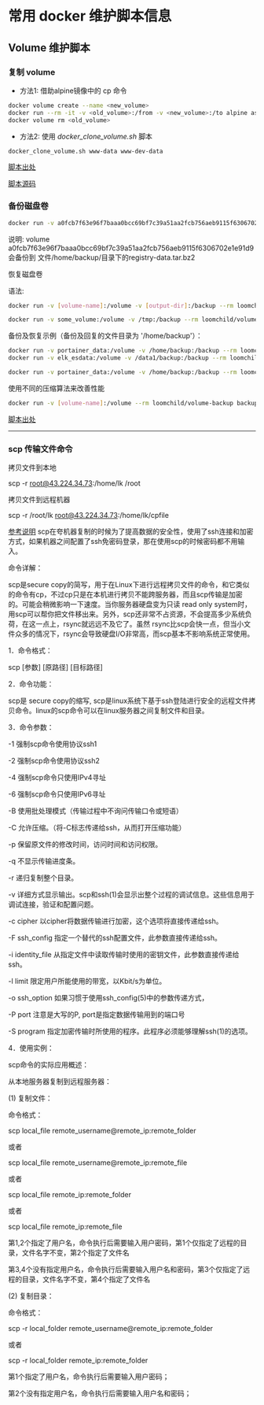 # 常用 docker 维护脚本信息

## Volume 维护脚本

### 复制 volume

- 方法1: 借助alpine镜像中的 cp 命令

``` bash
docker volume create --name <new_volume>
docker run --rm -it -v <old_volume>:/from -v <new_volume>:/to alpine ash -c "cd /from ; cp -av . /to"
docker volume rm <old_volume>

```

- 方法2: 使用 *docker_clone_volume.sh* 脚本

``` bash
docker_clone_volume.sh www-data www-dev-data
```

[脚本出处](https://www.guidodiepen.nl/2016/05/cloning-docker-data-volumes/)

[脚本源码](https://github.com/gdiepen/docker-convenience-scripts)

### 备份磁盘卷

``` bash
docker run -v a0fcb7f63e96f7baaa0bcc69bf7c39a51aa2fcb756aeb9115f6306702e1e91d9:/volume -v /home/backup/:/backup --rm loomchild/volume-backup backup registry-data
```

说明:  volume a0fcb7f63e96f7baaa0bcc69bf7c39a51aa2fcb756aeb9115f6306702e1e91d9 会备份到 文件/home/backup/目录下的registry-data.tar.bz2

恢复磁盘卷

语法:

``` bash
docker run -v [volume-name]:/volume -v [output-dir]:/backup --rm loomchild/volume-backup restore [archive-name]
```

``` bash
docker run -v some_volume:/volume -v /tmp:/backup --rm loomchild/volume-backup restore some_archive
```

备份及恢复示例（备份及回复的文件目录为 '/home/backup'）：

``` bash
docker run -v portainer_data:/volume -v /home/backup:/backup --rm loomchild/volume-backup backup  -c gz - > portainer_data_archive
docker run -v elk_esdata:/volume -v /data1/backup:/backup --rm loomchild/volume-backup backup  -c gz - > elk_esdata_archive

docker run -v portainer_data:/volume -v /home/backup:/backup --rm loomchild/volume-backup restore portainer_data_archive
```

使用不同的压缩算法来改善性能

``` bash
docker run -v [volume-name]:/volume --rm loomchild/volume-backup backup -c gz - > [archive-name]
```

[脚本出处](https://github.com/loomchild/volume-backup#miscellaneous)

------

### scp 传输文件命令

拷贝文件到本地

scp -r root@43.224.34.73:/home/lk /root

拷贝文件到远程机器

scp -r /root/lk root@43.224.34.73:/home/lk/cpfile

[参考说明](https://www.cnblogs.com/likui360/p/6011769.html)
scp在夸机器复制的时候为了提高数据的安全性，使用了ssh连接和加密方式，如果机器之间配置了ssh免密码登录，那在使用scp的时候密码都不用输入。

命令详解：

scp是secure copy的简写，用于在Linux下进行远程拷贝文件的命令，和它类似的命令有cp，不过cp只是在本机进行拷贝不能跨服务器，而且scp传输是加密的。可能会稍微影响一下速度。当你服务器硬盘变为只读 read only system时，用scp可以帮你把文件移出来。另外，scp还非常不占资源，不会提高多少系统负荷，在这一点上，rsync就远远不及它了。虽然 rsync比scp会快一点，但当小文件众多的情况下，rsync会导致硬盘I/O非常高，而scp基本不影响系统正常使用。

1．命令格式：

scp [参数] [原路径] [目标路径]

2．命令功能：

scp是 secure copy的缩写, scp是linux系统下基于ssh登陆进行安全的远程文件拷贝命令。linux的scp命令可以在linux服务器之间复制文件和目录。

3．命令参数：

-1  强制scp命令使用协议ssh1  

-2  强制scp命令使用协议ssh2  

-4  强制scp命令只使用IPv4寻址  

-6  强制scp命令只使用IPv6寻址  

-B  使用批处理模式（传输过程中不询问传输口令或短语）  

-C  允许压缩。（将-C标志传递给ssh，从而打开压缩功能）  

-p 保留原文件的修改时间，访问时间和访问权限。  

-q  不显示传输进度条。  

-r  递归复制整个目录。  

-v 详细方式显示输出。scp和ssh(1)会显示出整个过程的调试信息。这些信息用于调试连接，验证和配置问题。   

-c cipher  以cipher将数据传输进行加密，这个选项将直接传递给ssh。   

-F ssh_config  指定一个替代的ssh配置文件，此参数直接传递给ssh。  

-i identity_file  从指定文件中读取传输时使用的密钥文件，此参数直接传递给ssh。    

-l limit  限定用户所能使用的带宽，以Kbit/s为单位。     

-o ssh_option  如果习惯于使用ssh_config(5)中的参数传递方式，   

-P port  注意是大写的P, port是指定数据传输用到的端口号   

-S program  指定加密传输时所使用的程序。此程序必须能够理解ssh(1)的选项。

4．使用实例：

scp命令的实际应用概述：  

从本地服务器复制到远程服务器： 

(1) 复制文件：  

命令格式：  

scp local_file remote_username@remote_ip:remote_folder  

或者  

scp local_file remote_username@remote_ip:remote_file  

或者  

scp local_file remote_ip:remote_folder  

或者  

scp local_file remote_ip:remote_file  

第1,2个指定了用户名，命令执行后需要输入用户密码，第1个仅指定了远程的目录，文件名字不变，第2个指定了文件名  

第3,4个没有指定用户名，命令执行后需要输入用户名和密码，第3个仅指定了远程的目录，文件名字不变，第4个指定了文件名   

(2) 复制目录：  

命令格式：  

scp -r local_folder remote_username@remote_ip:remote_folder  

或者  

scp -r local_folder remote_ip:remote_folder  

第1个指定了用户名，命令执行后需要输入用户密码；  

第2个没有指定用户名，命令执行后需要输入用户名和密码；